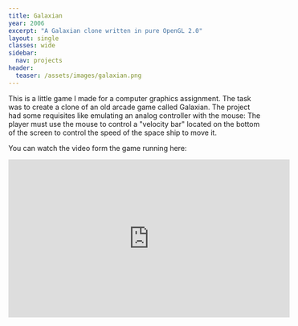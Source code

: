 ```yaml
---
title: Galaxian
year: 2006
excerpt: "A Galaxian clone written in pure OpenGL 2.0"
layout: single
classes: wide
sidebar:
  nav: projects
header:
  teaser: /assets/images/galaxian.png
---
```


This is a little game I made for a computer graphics assignment. The task was to create a clone of an old arcade game called Galaxian. The project had some requisites like emulating an analog controller with the mouse: The player must use the mouse to control a "velocity bar" located on the bottom of the screen to control the speed of the space ship to move it.

You can watch the video form the game running here:

<iframe iframe width="560" height="315" src="https://www.youtube.com/embed/eorCAe3QEBQ" frameborder="0"></iframe>
